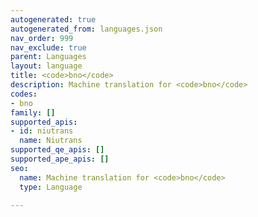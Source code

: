 ```yaml
---
autogenerated: true
autogenerated_from: languages.json
nav_order: 999
nav_exclude: true
parent: Languages
layout: language
title: <code>bno</code>
description: Machine translation for <code>bno</code>
codes:
- bno
family: []
supported_apis:
- id: niutrans
  name: Niutrans
supported_qe_apis: []
supported_ape_apis: []
seo:
  name: Machine translation for <code>bno</code>
  type: Language

---
```


